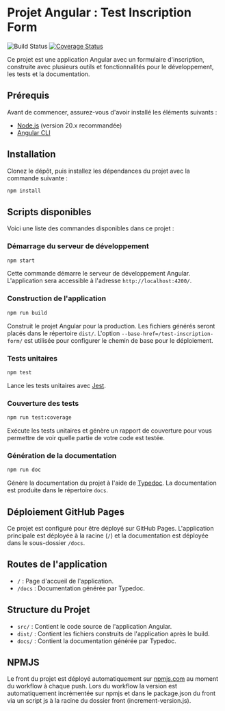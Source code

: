 # Projet Angular : Test Inscription Form

![Build Status](https://github.com/hugomyb/test-inscription-form/actions/workflows/build_test_deploy_angular.yml/badge.svg)
[![Coverage Status](https://codecov.io/gh/hugomyb/test-inscription-form/branch/main/graph/badge.svg)](https://codecov.io/gh/hugomyb/test-inscription-form)

Ce projet est une application Angular avec un formulaire d'inscription, construite avec plusieurs outils et fonctionnalités pour le développement, les tests et la documentation.

## Prérequis

Avant de commencer, assurez-vous d'avoir installé les éléments suivants :
- [Node.js](https://nodejs.org/) (version 20.x recommandée)
- [Angular CLI](https://angular.io/cli)

## Installation

Clonez le dépôt, puis installez les dépendances du projet avec la commande suivante :

```bash
npm install
```

## Scripts disponibles

Voici une liste des commandes disponibles dans ce projet :

### Démarrage du serveur de développement

```bash
npm start
```

Cette commande démarre le serveur de développement Angular. L'application sera accessible à l'adresse `http://localhost:4200/`.

### Construction de l'application

```bash
npm run build
```

Construit le projet Angular pour la production. Les fichiers générés seront placés dans le répertoire `dist/`. L'option `--base-href=/test-inscription-form/` est utilisée pour configurer le chemin de base pour le déploiement.

### Tests unitaires

```bash
npm test
```

Lance les tests unitaires avec [Jest](https://jestjs.io/).

### Couverture des tests

```bash
npm run test:coverage
```

Exécute les tests unitaires et génère un rapport de couverture pour vous permettre de voir quelle partie de votre code est testée.

### Génération de la documentation

```bash
npm run doc
```

Génère la documentation du projet à l'aide de [Typedoc](https://typedoc.org/). La documentation est produite dans le répertoire `docs`.

## Déploiement GitHub Pages

Ce projet est configuré pour être déployé sur GitHub Pages.
L'application principale est déployée à la racine (`/`) et la documentation est déployée dans le sous-dossier `/docs`.

## Routes de l'application

- `/` : Page d'accueil de l'application.
- `/docs` : Documentation générée par Typedoc.

## Structure du Projet

- `src/` : Contient le code source de l'application Angular.
- `dist/` : Contient les fichiers construits de l'application après le build.
- `docs/` : Contient la documentation générée par Typedoc.

## NPMJS

Le front du projet est déployé automatiquement sur [npmjs.com](https://www.npmjs.com/package/cours-1-1?activeTab=readme) au moment du workflow à chaque push.
Lors du workflow la version est automatiquement incrémentée sur npmjs et dans le package.json du front via un script js à la racine du dossier front (increment-version.js).
